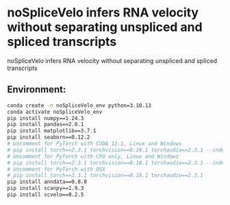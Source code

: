 # noSpliceVelo infers RNA velocity without separating unspliced and spliced transcripts
noSpliceVelo infers RNA velocity without separating unspliced and spliced transcripts

## Environment:
```bash
conda create -n noSpliceVelo_env python=3.10.13
conda activate noSpliceVelo_env
pip install numpy==1.24.3
pip install pandas==2.0.1
pip install matplotlib==3.7.1
pip install seaborn==0.12.2
# Uncomment for PyTorch with CUDA 12.1, Linux and Windows
# pip install torch==2.3.1 torchvision==0.18.1 torchaudio==2.3.1 --index-url https://download.pytorch.org/whl/cu121
# Uncomment for PyTorch with CPU only, Linux and Windows
# pip install torch==2.3.1 torchvision==0.18.1 torchaudio==2.3.1 --index-url https://download.pytorch.org/whl/cpu
# Uncomment for PyTorch with OSX
# pip install torch==2.3.1 torchvision==0.18.1 torchaudio==2.3.1
pip install anndata==0.8.0
pip install scanpy==1.9.3
pip install scvelo==0.2.5
```

